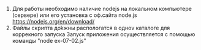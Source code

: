 1. Для работы необходимо наличие nodejs на локальном компьютере (сервере) или его установка с оф.сайта node.js  https://nodejs.org/en/download/
2. Файлы скрипта доkжны распологатся в одноv каталоге для коррекного запуска 
Запуск приложения осуществляется с помощью команды "node ex-07-02.js" 